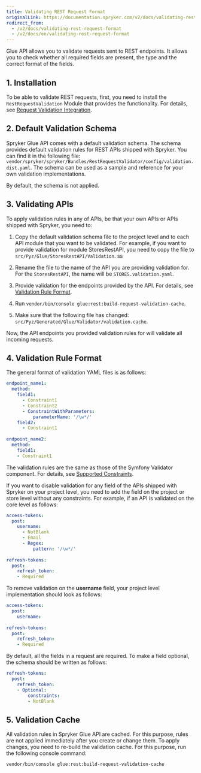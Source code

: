 ```yaml
---
title: Validating REST Request Format
originalLink: https://documentation.spryker.com/v2/docs/validating-rest-request-format
redirect_from:
  - /v2/docs/validating-rest-request-format
  - /v2/docs/en/validating-rest-request-format
---
```


Glue API allows you to validate requests sent to REST endpoints. It allows you to check whether all required fields are present, the type and the correct format of the fields.

## 1. Installation
To be able to validate REST requests, first, you need to install the `RestRequestValidation` Module that provides the functionality. For details, see [Request Validation Integration](https://documentation.spryker.com/v2/docs/rest-schema-validation-feature-integration-201903). 

## 2. Default Validation Schema
Spryker Glue API comes with a default validation schema. The schema provides default validation rules for REST APIs shipped with Spryker. You can find it in the following file: `vendor/spryker/spryker/Bundles/RestRequestValidator/config/validation.dist.yaml`. The schema can be used as a sample and reference for your own validation implementations.

By default, the schema is not applied.

## 3. Validating APIs
To apply validation rules in any of APIs, be that your own APIs or APIs shipped with Spryker, you need to:

1. Copy the default validation schema file to the project level and to each API module that you want to be validated. For example, if you want to provide validation for module StoresRestAPI, you need to copy the file to `src/Pyz/Glue/StoresRestAPI/Validation`.
ss
2. Rename the file to the name of the API you are providing validation for.  For the `StoresRestAPI`, the name will be `STORES.validation.yaml`.

3. Provide validation for the endpoints provided by the API. For details, see [Validation Rule Format](https://documentation.spryker.com/v2/docs/validating-rest-request-format#4--validation-rule-format).

4. Run `vendor/bin/console glue:rest:build-request-validation-cache`.

5. Make sure that the following file has changed: `src/Pyz/Generated/Glue/Validator/validation.cache`.

Now, the API endpoints you provided validation rules for will validate all incoming requests.

## 4. Validation Rule Format
The general format of validation YAML files is as follows:

```yaml
endpoint_name1:
  method:
    field1:
      - Constraint1
      - Constraint2
      - ConstraintWithParameters:
          parameterName: '/\w*/'
    field2:
      - Constraint1
  
endpoint_name2:
  method:
    field1:
    - Constraint1
```

The validation rules are the same as those of the Symfony Validator component. For details, see [Supported Constraints](https://symfony.com/doc/current/validation.html#supported-constraints).

If you want to disable validation for any field of the APIs shipped with Spryker on your project level, you need to add the field on the project or store level without any constraints. For example, if an API is validated on the core level as follows:

```yaml
access-tokens:
  post:
    username:
      - NotBlank
      - Email
      - Regex:
          pattern: '/\w*/'
  
refresh-tokens:
  post:
    refresh_token:
    - Required
```
To remove validation on the **username** field, your project level implementation should look as follows:

```yaml
access-tokens:
  post:
    username:
  
refresh-tokens:
  post:
    refresh_token:
    - Required
```
By default, all the fields in a request are required. To make a field optional, the schema should be written as follows:

```yaml
refresh-tokens:
  post:
    refresh_token:
    - Optional:
        constraints:
        - NotBlank
```

## 5. Validation Cache
All validation rules in Spryker Glue API are cached. For this purpose, rules are not applied immediately after you create or change them. To apply changes, you need to re-build the validation cache. For this purpose, run the following console command: 

```bash
vendor/bin/console glue:rest:build-request-validation-cache
```

